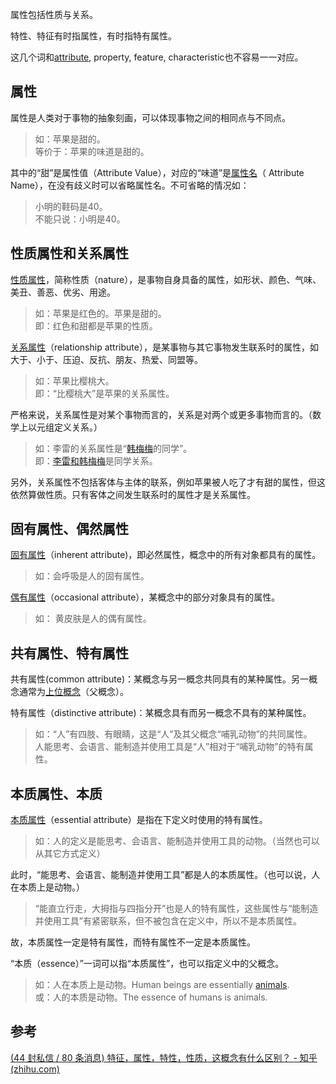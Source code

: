 属性包括性质与关系。

特性、特征有时指属性，有时指特有属性。

这几个词和[attribute](https://www.zhihu.com/search?q=attribute&search_source=Entity&hybrid_search_source=Entity&hybrid_search_extra=%7B%22sourceType%22%3A%22answer%22%2C%22sourceId%22%3A3338638244%7D), property, feature, characteristic也不容易一一对应。

  

## 属性

属性是人类对于事物的抽象刻画，可以体现事物之间的相同点与不同点。

> 如：苹果是甜的。  
> 等价于：苹果的味道是甜的。

其中的“甜”是属性值（Attribute Value），对应的“味道”是[属性名](https://www.zhihu.com/search?q=%E5%B1%9E%E6%80%A7%E5%90%8D&search_source=Entity&hybrid_search_source=Entity&hybrid_search_extra=%7B%22sourceType%22%3A%22answer%22%2C%22sourceId%22%3A3338638244%7D)（ Attribute Name），在没有歧义时可以省略属性名。不可省略的情况如：

> 小明的鞋码是40。  
> 不能只说：小明是40。

## 性质属性和关系属性

[性质属性](https://www.zhihu.com/search?q=%E6%80%A7%E8%B4%A8%E5%B1%9E%E6%80%A7&search_source=Entity&hybrid_search_source=Entity&hybrid_search_extra=%7B%22sourceType%22%3A%22answer%22%2C%22sourceId%22%3A3338638244%7D)，简称性质（nature），是事物自身具备的属性，如形状、颜色、气味、美丑、善恶、优劣、用途。

> 如：苹果是红色的。苹果是甜的。  
> 即：红色和甜都是苹果的性质。

[关系属性](https://www.zhihu.com/search?q=%E5%85%B3%E7%B3%BB%E5%B1%9E%E6%80%A7&search_source=Entity&hybrid_search_source=Entity&hybrid_search_extra=%7B%22sourceType%22%3A%22answer%22%2C%22sourceId%22%3A3338638244%7D)（relationship attribute），是某事物与其它事物发生联系时的属性，如大于、小于、压迫、反抗、朋友、热爱、同盟等。

> 如：苹果比樱桃大。  
> 即：“比樱桃大”是苹果的关系属性。

严格来说，关系属性是对某个事物而言的，关系是对两个或更多事物而言的。（数学上以元组定义关系。）

> 如：李雷的关系属性是“[韩梅梅](https://www.zhihu.com/search?q=%E9%9F%A9%E6%A2%85%E6%A2%85&search_source=Entity&hybrid_search_source=Entity&hybrid_search_extra=%7B%22sourceType%22%3A%22answer%22%2C%22sourceId%22%3A3338638244%7D)的同学”。  
> 即：[李雷和韩梅梅](https://www.zhihu.com/search?q=%E6%9D%8E%E9%9B%B7%E5%92%8C%E9%9F%A9%E6%A2%85%E6%A2%85&search_source=Entity&hybrid_search_source=Entity&hybrid_search_extra=%7B%22sourceType%22%3A%22answer%22%2C%22sourceId%22%3A3338638244%7D)是同学关系。

另外，关系属性不包括客体与主体的联系，例如苹果被人吃了才有甜的属性，但这依然算做性质。只有客体之间发生联系时的属性才是关系属性。

## 固有属性、偶然属性

[固有属性](https://www.zhihu.com/search?q=%E5%9B%BA%E6%9C%89%E5%B1%9E%E6%80%A7&search_source=Entity&hybrid_search_source=Entity&hybrid_search_extra=%7B%22sourceType%22%3A%22answer%22%2C%22sourceId%22%3A3338638244%7D)（inherent attribute)，即必然属性，概念中的所有对象都具有的属性。

> 如：会呼吸是人的固有属性。

[偶有属性](https://www.zhihu.com/search?q=%E5%81%B6%E6%9C%89%E5%B1%9E%E6%80%A7&search_source=Entity&hybrid_search_source=Entity&hybrid_search_extra=%7B%22sourceType%22%3A%22answer%22%2C%22sourceId%22%3A3338638244%7D)（occasional attribute），某概念中的部分对象具有的属性。

> 如： 黄皮肤是人的偶有属性。

  

## 共有属性、特有属性

共有属性(common attribute)：某概念与另一概念共同具有的某种属性。另一概念通常为[上位概念](https://www.zhihu.com/search?q=%E4%B8%8A%E4%BD%8D%E6%A6%82%E5%BF%B5&search_source=Entity&hybrid_search_source=Entity&hybrid_search_extra=%7B%22sourceType%22%3A%22answer%22%2C%22sourceId%22%3A3338638244%7D)（父概念）。

特有属性（distinctive attribute)：某概念具有而另一概念不具有的某种属性。

> 如：“人”有四肢、有眼睛，这是“人”及其父概念“哺乳动物”的共同属性。  
> 人能思考、会语言、能制造并使用工具是“人”相对于“哺乳动物”的特有属性。

## 本质属性、本质

[本质属性](https://www.zhihu.com/search?q=%E6%9C%AC%E8%B4%A8%E5%B1%9E%E6%80%A7&search_source=Entity&hybrid_search_source=Entity&hybrid_search_extra=%7B%22sourceType%22%3A%22answer%22%2C%22sourceId%22%3A3338638244%7D)（essential attribute）是指在下定义时使用的特有属性。

> 如：人的定义是能思考、会语言、能制造并使用工具的动物。（当然也可以从其它方式定义）

此时，“能思考、会语言、能制造并使用工具”都是人的本质属性。（也可以说，人在本质上是动物。）

> “能直立行走，大拇指与四指分开”也是人的特有属性，这些属性与“能制造并使用工具”有紧密联系，但不被包含在定义中，所以不是本质属性。

故，本质属性一定是特有属性，而特有属性不一定是本质属性。

“本质（essence）”一词可以指“本质属性”，也可以指定义中的父概念。

> 如：人在本质上是动物。Human beings are essentially [animals](https://www.zhihu.com/search?q=animals&search_source=Entity&hybrid_search_source=Entity&hybrid_search_extra=%7B%22sourceType%22%3A%22answer%22%2C%22sourceId%22%3A3338638244%7D).  
> 或：人的本质是动物。The essence of humans is animals.

## 参考

[(44 封私信 / 80 条消息) 特征，属性，特性，性质，这概念有什么区别？ - 知乎 (zhihu.com)](https://www.zhihu.com/question/319920408)
